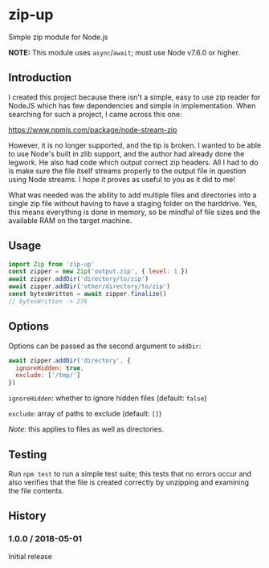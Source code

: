 # zip-up

Simple zip module for Node.js

**NOTE:** This module uses `async`/`await`; must use Node v7.6.0 or higher.

## Introduction

I created this project because there isn't a simple, easy to use zip reader for
NodeJS which has few dependencies and simple in implementation. When searching
for such a project, I came across this one:

https://www.npmjs.com/package/node-stream-zip

However, it is no longer supported, and the tip is broken. I wanted to be able
to use Node's built in zlib support, and the author had already done the
legwork. He also had code which output correct zip headers. All I had to do is
make sure the file itself streams properly to the output file in question using
Node streams. I hope it proves as useful to you as it did to me!

What was needed was the ability to add multiple files and directories into a
single zip file without having to have a staging folder on the harddrive. Yes,
this means everything is done in memory, so be mindful of file sizes and the
available RAM on the target machine.

## Usage

```js
import Zip from 'zip-up'
const zipper = new Zip('output.zip', { level: 1 })
await zipper.addDir('directory/to/zip')
await zipper.addDir('other/directory/to/zip')
const bytesWritten = await zipper.finalize()
// bytesWritten -> 276
```

## Options

Options can be passed as the second argument to `addDir`:

```js
await zipper.addDir('directory', {
  ignoreHidden: true,
  exclude: ['/tmp/']
})
```

`ignoreHidden`: whether to ignore hidden files (default: `false`)

`exclude`: array of paths to exclude (default: `[]`)

_Note_: this applies to files as well as directories.

## Testing

Run `npm test` to run a simple test suite; this tests that no errors occur and
also verifies that the file is created correctly by unzipping and examining the
file contents.

## History

### 1.0.0 / 2018-05-01

Initial release
